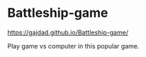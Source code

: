 # Battleship-game
https://gajdad.github.io/Battleship-game/

Play game vs computer in this popular game.